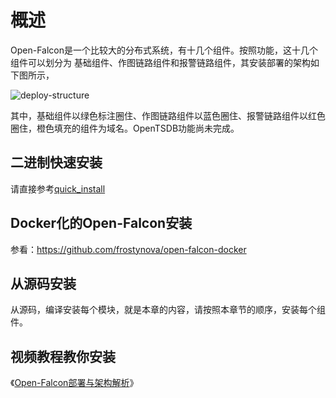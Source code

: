 # 概述

Open-Falcon是一个比较大的分布式系统，有十几个组件。按照功能，这十几个组件可以划分为 基础组件、作图链路组件和报警链路组件，其安装部署的架构如下图所示，

![deploy-structure](https://raw.githubusercontent.com/open-falcon/book/master/zh/images/practice/deploy.png)

其中，基础组件以绿色标注圈住、作图链路组件以蓝色圈住、报警链路组件以红色圈住，橙色填充的组件为域名。OpenTSDB功能尚未完成。

## 二进制快速安装

请直接参考[quick_install](../quick_install/README.md)

## Docker化的Open-Falcon安装

参看：https://github.com/frostynova/open-falcon-docker

## 从源码安装

从源码，编译安装每个模块，就是本章的内容，请按照本章节的顺序，安装每个组件。

## 视频教程教你安装

《[Open-Falcon部署与架构解析](http://www.jikexueyuan.com/course/1651.html)》

